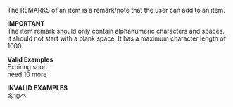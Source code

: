 <!-- markdownlint-disable-file first-line-h1 -->
The REMARKS of an item is a remark/note that the user can add to an item.

**IMPORTANT**<br>
The item remark should only contain alphanumeric characters and spaces. It should not start with a blank space. It has a maximum character length of 1000.

**Valid Examples**<br>
Expiring soon<br>
need 10 more<br>

**INVALID EXAMPLES**<br>
多10个<br>
